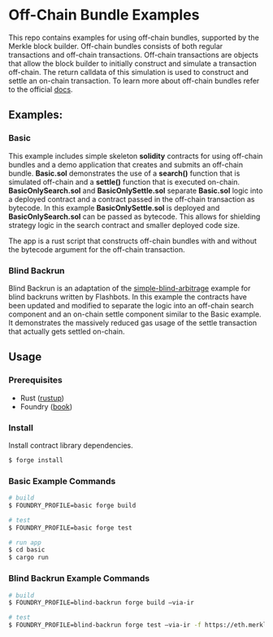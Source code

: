 # Off-Chain Bundle Examples

This repo contains examples for using off-chain bundles, supported by the Merkle block builder. Off-chain bundles consists of both regular transactions and off-chain transactions. Off-chain transactions are objects that allow the block builder to initially construct and simulate a transaction off-chain. The return calldata of this simulation is used to construct and settle an on-chain transaction. To learn more about off-chain bundles refer to the official [docs](https://docs.merkle.io/block-builder/off-chain-bundles).

## Examples:  

### Basic

This example includes simple skeleton **solidity** contracts for using off-chain bundles and a demo application that creates and submits an off-chain bundle. **Basic.sol** demonstrates the use of a **search()** function that is simulated off-chain and a **settle()** function that is executed on-chain. **BasicOnlySearch.sol** and **BasicOnlySettle.sol** separate **Basic.sol** logic into a deployed contract and a contract passed in the off-chain transaction as bytecode. In this example **BasicOnlySettle.sol** is deployed and **BasicOnlySearch.sol** can be passed as bytecode. This allows for shielding strategy logic in the search contract and smaller deployed code size.

The app is a rust script that constructs off-chain bundles with and without the bytecode argument for the off-chain transaction.

### Blind Backrun

Blind Backrun is an adaptation of the [simple-blind-arbitrage](https://github.com/flashbots/simple-blind-arbitrage) example for blind backruns written by Flashbots. In this example the contracts have been updated and modified to separate the logic into an off-chain search component and an on-chain settle component similar to the Basic example. It demonstrates the massively reduced gas usage of the settle transaction that actually gets settled on-chain.

## Usage

### Prerequisites

-   Rust ([rustup](https://www.rust-lang.org/tools/install))
-   Foundry ([book](https://book.getfoundry.sh))

### Install

Install contract library dependencies.
```bash
$ forge install
```

### Basic Example Commands

```bash
# build
$ FOUNDRY_PROFILE=basic forge build

# test
$ FOUNDRY_PROFILE=basic forge test

# run app
$ cd basic
$ cargo run
```

### Blind Backrun Example Commands
```bash
# build
$ FOUNDRY_PROFILE=blind-backrun forge build —via-ir

# test
$ FOUNDRY_PROFILE=blind-backrun forge test —via-ir -f https://eth.merkle.io
```
